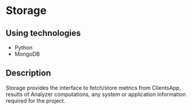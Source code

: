# Storage

## Using technologies

- Python
- MongoDB

## Description

Storage provides the interface to fetch/store metrics from ClientsApp, results of Analyzer computations, 
any system or application information required for the project.